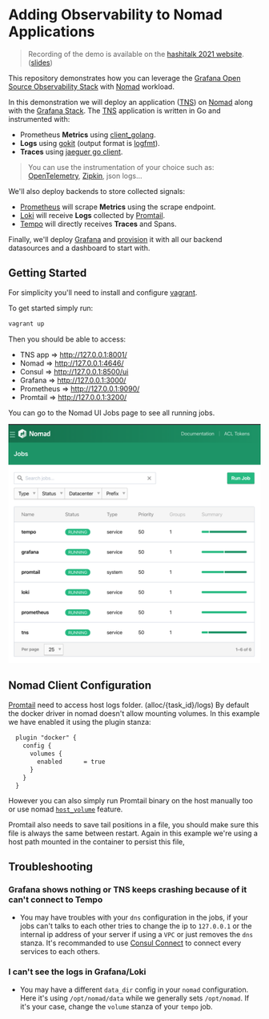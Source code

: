 # Adding Observability to Nomad Applications

> Recording of the demo is available on the [hashitalk 2021 website](https://www.hashicorp.com/resources/adding-observability-to-hashicorp-nomad-applications-with-grafana). ([slides](https://docs.google.com/presentation/d/1CSWKew4ID0oKBnQpR-3wUUyF8XpIIPzwzSLsc61yZL8/edit#slide=id.gbc349f7587_0_60))

This repository demonstrates how you can leverage the [Grafana Open Source Observability Stack][oss-grafana] with [Nomad][nomad] workload.

In this demonstration we will deploy an application ([TNS][TNS]) on [Nomad][nomad] along with the [Grafana Stack][oss-grafana]. The [TNS][TNS] application is written in Go and instrumented with:

- Prometheus **Metrics** using [client_golang][client_golang].
- **Logs** using [gokit][gokit] (output format is [logfmt][logfmt]).
- **Traces** using [jaeguer go client][jaeguer_client].

> You can use the instrumentation of your choice such as: [OpenTelemetry][OpenTelemetry], [Zipkin][Zipkin], json logs...

We'll also deploy backends to store collected signals:

- [Prometheus][Prometheus] will scrape **Metrics** using the scrape endpoint.
- [Loki][Loki] will receive **Logs** collected by [Promtail][promtail].
- [Tempo][Tempo] will directly receives **Traces** and Spans.

Finally, we'll deploy [Grafana][oss-grafana] and [provision](provisioning/) it with all our backend datasources and a dashboard to start with.

## Getting Started

For simplicity you'll need to install and configure [vagrant][vagrant].

To get started simply run:

```bash
vagrant up
```

Then you should be able to access:

- TNS app => http://127.0.0.1:8001/
- Nomad   => http://127.0.0.1:4646/
- Consul  => http://127.0.0.1:8500/ui
- Grafana => http://127.0.0.1:3000/
- Prometheus => http://127.0.0.1:9090/
- Promtail => http://127.0.0.1:3200/

You can go to the Nomad UI Jobs page to see all running jobs.

![alt text][nomad-grafana]

## Nomad Client Configuration

[Promtail][promtail] need to access host logs folder. (alloc/{task_id}/logs)
By default the docker driver in nomad doesn't allow mounting volumes.
In this example we have enabled it using the plugin stanza:

```hcl
  plugin "docker" {
    config {
      volumes {
        enabled      = true
      }
    }
  }
```

However you can also simply run Promtail binary on the host manually too or use nomad [`host_volume`][host_volume] feature.

Promtail also needs to save tail positions in a file, you should make sure this file is always the same between restart.
Again in this example we're using a host path mounted in the container to persist this file,

[promtail]: https://grafana.com/docs/loki/latest/clients/promtail/
[host_volume]: https://www.nomadproject.io/docs/configuration/client#host_volume-stanza
[nomad]: https://www.nomadproject.io/
[oss-grafana]: https://grafana.com/oss/
[vagrant]: https://www.vagrantup.com/
[nomad-grafana]: ./doc/nomad-grafana.png
[client_golang]: https://github.com/prometheus/client_golang
[TNS]: https://github.com/grafana/tns
[gokit]: https://github.com/go-kit/kit/tree/master/log
[jaeguer_client]: https://github.com/jaegertracing/jaeger-client-go
[logfmt]: https://brandur.org/logfmt
[OpenTelemetry]: https://opentelemetry.io/
[Zipkin]: https://zipkin.io/
[Prometheus]: https://prometheus.io/
[Loki]: https://grafana.com/oss/loki/
[Tempo]: https://grafana.com/oss/tempo/

## Troubleshooting

### Grafana shows nothing or TNS keeps crashing because of it can't connect to Tempo

- You may have troubles with your `dns` configuration in the jobs, if your jobs can't talks to each other tries to change the ip to `127.0.0.1` or the internal ip address of your server if using a `VPC` or just removes the `dns` stanza. It's recommanded to use [Consul Connect](https://www.consul.io/docs/connect) to connect every services to each others.

### I can't see the logs in Grafana/Loki

- You may have a different `data_dir` config in your `nomad` configuration. Here it's using `/opt/nomad/data` while we generally sets `/opt/nomad`. If it's your case, change the `volume` stanza of your `tempo` job.
